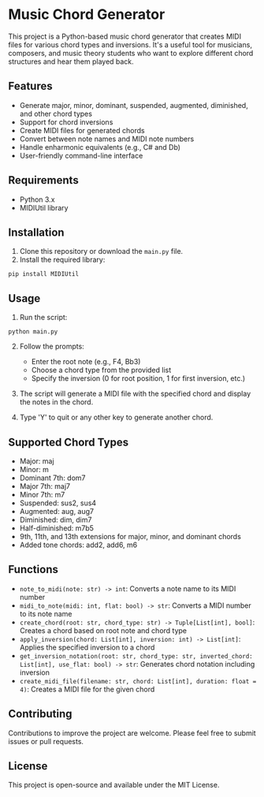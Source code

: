 # Music Chord Generator

This project is a Python-based music chord generator that creates MIDI files for various chord types and inversions. It's a useful tool for musicians, composers, and music theory students who want to explore different chord structures and hear them played back.

## Features

- Generate major, minor, dominant, suspended, augmented, diminished, and other chord types
- Support for chord inversions
- Create MIDI files for generated chords
- Convert between note names and MIDI note numbers
- Handle enharmonic equivalents (e.g., C# and Db)
- User-friendly command-line interface

## Requirements

- Python 3.x
- MIDIUtil library

## Installation

1. Clone this repository or download the `main.py` file.
2. Install the required library:

```
pip install MIDIUtil
```

## Usage

1. Run the script:

```
python main.py
```

2. Follow the prompts:
   - Enter the root note (e.g., F4, Bb3)
   - Choose a chord type from the provided list
   - Specify the inversion (0 for root position, 1 for first inversion, etc.)

3. The script will generate a MIDI file with the specified chord and display the notes in the chord.

4. Type 'Y' to quit or any other key to generate another chord.

## Supported Chord Types

- Major: maj
- Minor: m
- Dominant 7th: dom7
- Major 7th: maj7
- Minor 7th: m7
- Suspended: sus2, sus4
- Augmented: aug, aug7
- Diminished: dim, dim7
- Half-diminished: m7b5
- 9th, 11th, and 13th extensions for major, minor, and dominant chords
- Added tone chords: add2, add6, m6

## Functions

- `note_to_midi(note: str) -> int`: Converts a note name to its MIDI number
- `midi_to_note(midi: int, flat: bool) -> str`: Converts a MIDI number to its note name
- `create_chord(root: str, chord_type: str) -> Tuple[List[int], bool]`: Creates a chord based on root note and chord type
- `apply_inversion(chord: List[int], inversion: int) -> List[int]`: Applies the specified inversion to a chord
- `get_inversion_notation(root: str, chord_type: str, inverted_chord: List[int], use_flat: bool) -> str`: Generates chord notation including inversion
- `create_midi_file(filename: str, chord: List[int], duration: float = 4)`: Creates a MIDI file for the given chord

## Contributing

Contributions to improve the project are welcome. Please feel free to submit issues or pull requests.

## License

This project is open-source and available under the MIT License.
